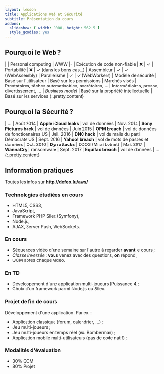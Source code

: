 ```yaml
---
layout: lesson
title: Applications Web et Sécurité
subtitle: Présentation du cours
addons:
  slideshow: { width: 1000, height: 562.5 }
  style_goodies: yes
---
```


<section>

## Pourquoi le Web ?

| | Personal computing | WWW
|-
| Exécution de code non-fiable  | ❌ | ✓
| Portabilité | ❌ | ✓ (dans les bons cas...)
| Assembleur | ✓ | ✓ (WebAssembly)
| Parallélisme | ✓ | ✓ (WebWorkers)
| Modèle de sécurité | Basé sur l'utilisateur | Basé sur les permissions
| Marchés visés | Prestataires, tâches automatisables, secrétaires, ... | Intermédiaires, presse, divertissement, ...
| *Business model* | Basé sur la propriété intellectuelle | Basé sur les services
{:.pretty.content}

</section>
<section>

## Pourquoi la Sécurité ?

| ...
| Août 2014 | **Apple iCloud leaks** | vol de données
| Nov. 2014 | **Sony Pictures hack** | vol de données
| Juin 2015 | **OPM breach** | vol de données de fonctionnaires US
| Juil. 2016 | **DNC hack** | vol de mails du parti Démocrate US
| Sept. 2016 | **Yahoo! breach** | vol de mots de passes et données
| Oct. 2016 | **Dyn attacks** | DDOS (Mirai botnet)
| Mai. 2017 | **WannaCry** | ransomware
| Sept. 2017 | **Equifax breach** | vol de données
| ...
{:.pretty.content}

</section>
<section>

## Information pratiques

Toutes les infos sur **<http://defeo.lu/aws/>**

### Technologies étudiées en cours

- HTML5, CSS3,
- JavaScript,
- Framework PHP Silex (Symfony),
- Node.js,
- AJAX, Server Push, WebSockets.

### En cours

- Séquences vidéo d'une semaine sur l'autre à regarder **avant** le
  cours ;
- *Classe inversée* : **vous** venez avec des questions, **on** répond ;
- QCM après chaque vidéo.

</section>
<section>

### En TD

- Développement d'une application multi-joueurs (Puissance 4);
- Choix d'un framework parmi Node.js ou Silex.

### Projet de fin de cours

Développement d'une application. Par ex. :

- Application classique (forum, calendrier, ...) ;
- Jeu multi-joueurs ;
- Jeu multi-joueurs en temps réel (ex. Bomberman) ;
- Application mobile multi-utilisateurs (pas de code natif) ;

### Modalités d'évaluation

- 30% QCM
- 80% Projet

</section>
